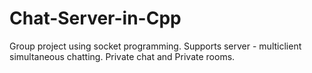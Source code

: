 # Chat-Server-in-Cpp
Group project using socket programming. Supports server - multiclient simultaneous chatting. Private chat and Private rooms.
